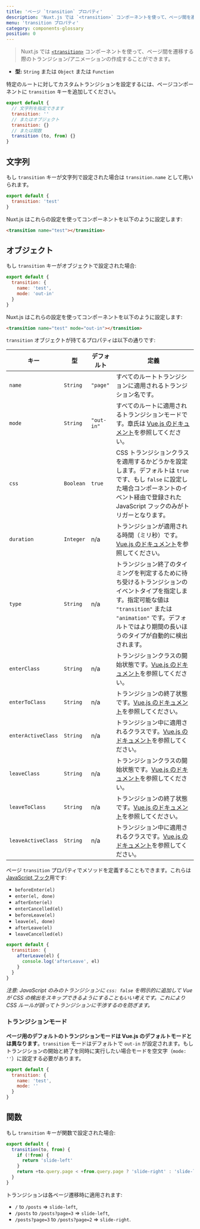 ```yaml
---
title: 'ページ `transition` プロパティ'
description: 'Nuxt.js では `<transition>` コンポーネントを使って、ページ間を遷移する際のトランジション/アニメーションの作成や適用を行うことができます。'
menu: 'transition プロパティ'
category: components-glossary
position: 0
---
```


> Nuxt.js では [`<transition>`](https://v3.ja.vuejs.org/guide/transitions-enterleave.html#%E5%8D%98%E4%B8%80%E8%A6%81%E7%B4%A0-%E3%82%B3%E3%83%B3%E3%83%9B%E3%82%9A%E3%83%BC%E3%83%8D%E3%83%B3%E3%83%88%E3%81%AE%E3%83%88%E3%83%A9%E3%83%B3%E3%82%B7%E3%82%99%E3%82%B7%E3%83%A7%E3%83%B3) コンポーネントを使って、ページ間を遷移する際のトランジション/アニメーションの作成することができます。

- **型:** `String` または `Object` または `Function`

特定のルートに対してカスタムトランジションを設定するには、ページコンポーネントに `transition` キーを追加してください。

```js
export default {
  // 文字列を指定できます
  transition: ''
  // またはオブジェクト
  transition: {}
  // または関数
  transition (to, from) {}
}
```

## 文字列

もし `transition` キーが文字列で設定された場合は `transition.name` として用いられます。

```js
export default {
  transition: 'test'
}
```

Nuxt.js はこれらの設定を使ってコンポーネントを以下のように設定します:

```html
<transition name="test"></transition>
```

## オブジェクト

もし `transition` キーがオブジェクトで設定された場合:

```js
export default {
  transition: {
    name: 'test',
    mode: 'out-in'
  }
}
```

Nuxt.js はこれらの設定を使ってコンポーネントを以下のように設定します:

```html
<transition name="test" mode="out-in"></transition>
```

`transition` オブジェクトが持てるプロパティは以下の通りです:

| キー               | 型        | デフォルト | 定義                                                                                                                                                                                                                                                                                                           |
| ------------------ | --------- | ---------- | -------------------------------------------------------------------------------------------------------------------------------------------------------------------------------------------------------------------------------------------------------------------------------------------------------------- |
| `name`             | `String`  | `"page"`   | すべてのルートトランジションに適用されるトランジション名です。                                                                                                                                                                                                                                                 |
| `mode`             | `String`  | `"out-in"` | すべてのルートに適用されるトランジションモードです。章氏は [Vue.js のドキュメント](https://v3.ja.vuejs.org/guide/transitions-enterleave.html#%E3%83%88%E3%83%A9%E3%83%B3%E3%82%B7%E3%82%99%E3%82%B7%E3%83%A7%E3%83%B3%E3%83%A2%E3%83%BC%E3%83%88%E3%82%99)を参照してください。                                 |
| `css`              | `Boolean` | `true`     | CSS トランジションクラスを適用するかどうかを設定します。デフォルトは `true` です、もし `false` に設定した場合コンポーネントのイベント経由で登録された JavaScript フックのみがトリガーとなります。                                                                                                              |
| `duration`         | `Integer` | n/a        | トランジションが適用される時間（ミリ秒）です。[Vue.js のドキュメント](https://v3.ja.vuejs.org/guide/transitions-enterleave.html#%E6%98%8E%E7%A4%BA%E7%9A%84%E3%81%AA%E3%83%88%E3%83%A9%E3%83%B3%E3%82%B7%E3%82%99%E3%82%B7%E3%83%A7%E3%83%B3%E6%9C%9F%E9%96%93%E3%81%AE%E8%A8%AD%E5%AE%9A)を参照してください。 |
| `type`             | `String`  | n/a        | トランジション終了のタイミングを判定するために待ち受けるトランジションのイベントタイプを指定します。指定可能な値は `"transition"` または `"animation"` です。デフォルトではより期間の長いほうのタイプが自動的に検出されます。                                                                                  |
| `enterClass`       | `String`  | n/a        | トランジションクラスの開始状態です。[Vue.js のドキュメント](https://v3.ja.vuejs.org/guide/transitions-enterleave.html#%E3%82%AB%E3%82%B9%E3%82%BF%E3%83%A0%E3%83%88%E3%83%A9%E3%83%B3%E3%82%B7%E3%82%99%E3%82%B7%E3%83%A7%E3%83%B3%E3%82%AF%E3%83%A9%E3%82%B9)を参照してください。                             |
| `enterToClass`     | `String`  | n/a        | トランジションの終了状態です。[Vue.js のドキュメント](https://v3.ja.vuejs.org/guide/transitions-enterleave.html#%E3%82%AB%E3%82%B9%E3%82%BF%E3%83%A0%E3%83%88%E3%83%A9%E3%83%B3%E3%82%B7%E3%82%99%E3%82%B7%E3%83%A7%E3%83%B3%E3%82%AF%E3%83%A9%E3%82%B9)を参照してください。                                   |
| `enterActiveClass` | `String`  | n/a        | トランジション中に適用されるクラスです。[Vue.js のドキュメント](https://v3.ja.vuejs.org/guide/transitions-enterleave.html#%E3%82%AB%E3%82%B9%E3%82%BF%E3%83%A0%E3%83%88%E3%83%A9%E3%83%B3%E3%82%B7%E3%82%99%E3%82%B7%E3%83%A7%E3%83%B3%E3%82%AF%E3%83%A9%E3%82%B9)を参照してください。                         |
| `leaveClass`       | `String`  | n/a        | トランジションクラスの開始状態です。[Vue.js のドキュメント](https://v3.ja.vuejs.org/guide/transitions-enterleave.html#%E3%82%AB%E3%82%B9%E3%82%BF%E3%83%A0%E3%83%88%E3%83%A9%E3%83%B3%E3%82%B7%E3%82%99%E3%82%B7%E3%83%A7%E3%83%B3%E3%82%AF%E3%83%A9%E3%82%B9)を参照してください。                             |
| `leaveToClass`     | `String`  | n/a        | トランジションの終了状態です。[Vue.js のドキュメント](https://v3.ja.vuejs.org/guide/transitions-enterleave.html#%E3%82%AB%E3%82%B9%E3%82%BF%E3%83%A0%E3%83%88%E3%83%A9%E3%83%B3%E3%82%B7%E3%82%99%E3%82%B7%E3%83%A7%E3%83%B3%E3%82%AF%E3%83%A9%E3%82%B9)を参照してください。                                   |
| `leaveActiveClass` | `String`  | n/a        | トランジション中に適用されるクラスです。[Vue.js のドキュメント](https://v3.ja.vuejs.org/guide/transitions-enterleave.html#%E3%82%AB%E3%82%B9%E3%82%BF%E3%83%A0%E3%83%88%E3%83%A9%E3%83%B3%E3%82%B7%E3%82%99%E3%82%B7%E3%83%A7%E3%83%B3%E3%82%AF%E3%83%A9%E3%82%B9)を参照してください。                         |

ページ `transition` プロパティでメソッドを定義することもできます。これらは [JavaScript フック](https://vuejs.org/v2/guide/transitions.html#JavaScript-Hooks)用です:

- `beforeEnter(el)`
- `enter(el, done)`
- `afterEnter(el)`
- `enterCancelled(el)`
- `beforeLeave(el)`
- `leave(el, done)`
- `afterLeave(el)`
- `leaveCancelled(el)`

```js
export default {
  transition: {
    afterLeave(el) {
      console.log('afterLeave', el)
    }
  }
}
```

_注意: JavaScript のみのトランジションに `css: false` を明示的に追加して Vue が CSS の検出をスキップできるようにすることもいい考えです。これにより CSS ルールが誤ってトランジションに干渉するのを防ぎます。_

### トランジションモード

**ページ用のデフォルトのトランジションモードは Vue.js のデフォルトモードとは異なります**。`transition` モードはデフォルトで `out-in` が設定されます。もしトランジションの開始と終了を同時に実行したい場合モードを空文字（`mode: ''`）に設定する必要があります。

```js
export default {
  transition: {
    name: 'test',
    mode: ''
  }
}
```

## 関数

もし `transition` キーが関数で設定された場合:

```js
export default {
  transition(to, from) {
    if (!from) {
      return 'slide-left'
    }
    return +to.query.page < +from.query.page ? 'slide-right' : 'slide-left'
  }
}
```

トランジションは各ページ遷移時に適用されます:

- `/` to `/posts` => `slide-left`,
- `/posts` to `/posts?page=3` => `slide-left`,
- `/posts?page=3` to `/posts?page=2` => `slide-right`.
